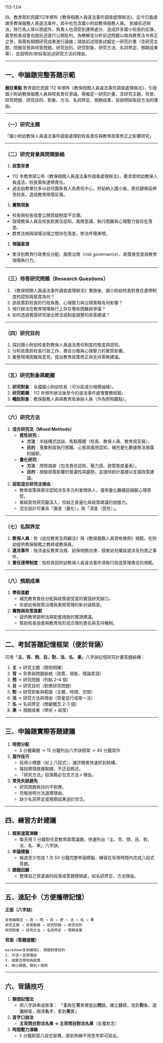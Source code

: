 113-1.04

四、教育部於民國112年頒布《教保相關人員違法事件調查處理辦法》，迄今已裁處諸多教保服務人員違法事件，其中也包含國小附幼教保服務人員。
依據前述辦法，除行為人得以懲處外，負責人也須受到連帶處分，造成許多國小校長的反彈，甚至校長協會也就前述進行公開批判。為瞭解並分析前述問題以做為教育法令修正之參，亟需有相關研究成果進行論據；請就前述現象試擬定一研究計畫（含研究主題、問題背景與待答問題、研究目的、研究對象、研究方法、名詞界定、預期成果等），並說明你/妳採取前述研究方法的理由。

-------------------

## 一、申論題完整答題示範

**題目重點**
 教育部於民國 112 年頒布《教保相關人員違法事件調查處理辦法》，引發國小附幼教保服務人員與校長責任爭議。需擬定一研究計畫，含研究主題、背景、研究問題、研究目的、對象、方法、名詞界定、預期成果，並說明採取該方法的理由。

------

### （一）研究主題

「國小附幼教保人員違法事件調查處理對校長責任與教育政策修正之影響研究」

------

### （二）研究背景與問題脈絡

1. **政策背景**

- 112 年教育部公布《教保相關人員違法事件調查處理辦法》，要求若附幼教保人員違法，校長需負連帶責任。
- 過去幼教單位多以幼兒園負責人為責任中心，附幼納入國小後，責任鏈條延伸至校長，造成教育現場反彈。

1. **實務現象**

- 校長與校長協會公開質疑制度不合理。
- 現場教保人員及校長對責任認知、風險意識、執行困難與心理壓力皆存在落差。
- 教育法規與現場治理之間存在落差，修法呼聲漸增。

1. **理論意涵**

- 牽涉到教育行政責任分配、風險治理（risk governance）、政策接受度與教育現場執行力。

------

### （三）待答研究問題（Research Questions）

1. 《教保相關人員違法事件調查處理辦法》實施後，國小附幼校長對責任連帶制度的認知與態度為何？
2. 該政策對校長的行政負擔、心理壓力與治理策略有何影響？
3. 現行辦法在教育現場執行上存在哪些困難與爭議？
4. 如何透過實證研究提出修法或制度調整的政策建議？

------

### （四）研究目的

1. 探討國小附幼校長對教保人員違法責任制度的態度與認知。
2. 分析政策對校長行政工作、責任分擔與心理壓力的實質影響。
3. 彙整現場困難與意見，提出教育政策修正與支持策略建議。

------

### （五）研究對象與範圍

1. **研究對象**：全國國小附幼校長（可分區或分規模抽樣）。
2. **研究範圍**：112 年頒布辦法後至今的違法事件處理實務經驗。
3. **輔助對象**：教保服務人員與教育局承辦人員（作為對照觀點）。

------

### （六）研究方法

1. **混合研究法（Mixed Methods）**
   - **質性研究**：
     - **方法**：半結構式訪談、焦點團體（校長、教保人員、教育局官員）。
     - **目的**：蒐集制度執行困難、心態與風險認知，補充量化數據無法揭露的細節。
   - **量化研究**：
     - **方法**：問卷調查（包含責任認知、壓力感、政策態度量表）。
     - **目的**：檢驗政策影響的普遍性與趨勢，並提供統計基礎以支撐政策建議。
2. **採取混合研究法理由**：
   - 教育政策與責任認知涉及多元利害關係人，僅用量化難捕捉細膩心理感受。
   - 單純質性研究雖深入，但缺乏普遍化與政策建議的說服力。
   - 混合設計可兼具「廣度（量化）」與「深度（質性）」。

------

### （七）名詞界定

1. **教保人員**：依《幼兒教育及照顧法》與《教保服務人員資格條例》規範，在附幼提供教保服務之教師或教保員。
2. **違法事件**：指涉違反教育法規、幼保相關法律、侵害幼兒權益或涉及刑責之事件。
3. **責任連帶制度**：指校長因附幼教保人員違法事件須負行政或管理責任的規範。

------

### （八）預期成果

1. **學術貢獻**
   - 補充教育責任分配與政策接受度的實證研究缺口。
   - 形塑幼保政策治理與風險管理的新討論框架。
2. **實務與政策貢獻**
   - 提供教育部修法與配套措施的實證建議。
   - 幫助校長協會與教育局形成合理的責任與支持機制。

------

## 二、考試答題記憶框架（便於背誦）

可用「**主、背、問、目、對、法、名、果**」八字訣記憶研究計畫答題結構：

1. **主** → 研究主題（簡短明確）
2. **背** → 背景與問題脈絡（政策、現象、理論意涵）
3. **問** → 研究問題（列點 2–4 個）
4. **目** → 研究目的（對應研究問題）
5. **對** → 研究對象與範圍（主體、時間、空間）
6. **法** → 研究方法與理由（質量並行或單一法）
7. **名** → 名詞界定（關鍵概念 2–3 個）
8. **果** → 預期成果（學術 + 政策）

------

## 三、申論題實際答題建議

1. **時間分配**
   - 5 分鐘審題 → 15 分鐘列出八字訣框架 → 40 分鐘寫作
2. **寫作技巧**
   - 採用小標題（如上八段式），讓評閱者快速抓到結構。
   - 每段開頭直接點題，不迂迴敘述。
   - 「研究方法」段落務必包含方法＋理由。
3. **常見失誤避免**
   - 研究問題與目的不對應。
   - 忽略說明方法選擇理由。
   - 缺少名詞界定或預期成果過於空泛。

------

## 四、練習方針建議

1. **框架速寫演練**：
   - 每天用 5 分鐘對任意教育政策議題，快速列出「主、背、問、目、對、法、名、果」八字訣。
2. **申論模擬**：
   - 每週至少完成 1 次 50 分鐘完整申論模擬，練習在有限時間內完成八段式答題。
3. **錯題回顧**：
   - 整理自己常遺漏的段落或答題模糊處，如名詞界定、方法理由。

------

## 五、速記卡（方便攜帶記憶）

**正面（八字訣）**

```
复制编辑主 → 背 → 問 → 目 → 對 → 法 → 名 → 果
研究主題 → 背景脈絡 → 研究問題 → 研究目的
研究對象 → 研究方法 → 名詞界定 → 預期成果
```

**背面（答題提醒）**

```
markdown复制编辑1. 問題對應目的
2. 方法一定寫理由
3. 成果含學術與政策
4. 用小標題、條列＋說明
```

------

## 六、背誦技巧

1. **聯想記憶法**
   - 把八字訣串成故事：
      「**主**角在**背**景裡提出**問**題，確立**目**標，找到**對**象，選**法**辦案，說清**名**字，拿到**果**實」
2. **首字口訣法**
   - **主背問目對法名果 → 主背問目對法名果**（反覆默念）
3. **時間壓力演練**
   - 5 分鐘默寫八段式架構，直到熟練不用思考即可寫出。